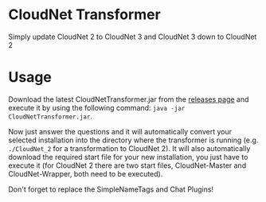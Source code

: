 # CloudNet Transformer

Simply update CloudNet 2 to CloudNet 3 and CloudNet 3 down to CloudNet 2

# Usage
Download the latest CloudNetTransformer.jar from the [releases page](https://github.com/derrop/CloudNetTransformer/releases/latest) and
execute it by using the following command: `java -jar CloudNetTransformer.jar`. 
 
Now just answer the questions and it will automatically convert your selected installation into the directory where the transformer 
is running (e.g. `./CloudNet_2` for a transformation to CloudNet 2). It will also automatically download the required start file
for your new installation, you just have to execute it (for CloudNet 2 there are two start files, CloudNet-Master and CloudNet-Wrapper,
both need to be executed).

Don't forget to replace the SimpleNameTags and Chat Plugins!
